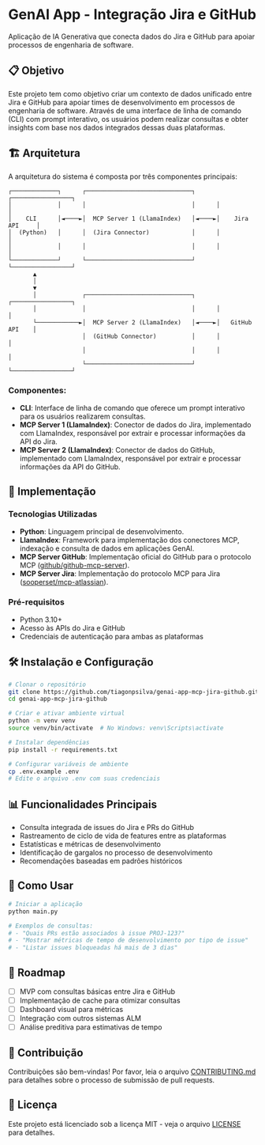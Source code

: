 # GenAI App - Integração Jira e GitHub

Aplicação de IA Generativa que conecta dados do Jira e GitHub para apoiar processos de engenharia de software.

## 📋 Objetivo

Este projeto tem como objetivo criar um contexto de dados unificado entre Jira e GitHub para apoiar times de desenvolvimento em processos de engenharia de software. Através de uma interface de linha de comando (CLI) com prompt interativo, os usuários podem realizar consultas e obter insights com base nos dados integrados dessas duas plataformas.

## 🏗️ Arquitetura

A arquitetura do sistema é composta por três componentes principais:

```
┌─────────────┐      ┌──────────────────────────────┐      ┌─────────────────┐
│             │      │                              │      │                 │
│    CLI      │◄────►│  MCP Server 1 (LlamaIndex)   │◄────►│    Jira API     │
│  (Python)   │      │  (Jira Connector)            │      │                 │
│             │      │                              │      │                 │
└─────────────┘      └──────────────────────────────┘      └─────────────────┘
       ▲                                                
       │                                                
       ▼                                                
       │             ┌──────────────────────────────┐      ┌─────────────────┐
       │             │                              │      │                 │
       └────────────►│  MCP Server 2 (LlamaIndex)   │◄────►│   GitHub API    │
                     │  (GitHub Connector)          │      │                 │
                     │                              │      │                 │
                     └──────────────────────────────┘      └─────────────────┘
```

### Componentes:

* **CLI**: Interface de linha de comando que oferece um prompt interativo para os usuários realizarem consultas.
* **MCP Server 1 (LlamaIndex)**: Conector de dados do Jira, implementado com LlamaIndex, responsável por extrair e processar informações da API do Jira.
* **MCP Server 2 (LlamaIndex)**: Conector de dados do GitHub, implementado com LlamaIndex, responsável por extrair e processar informações da API do GitHub.

## 🚀 Implementação

### Tecnologias Utilizadas

* **Python**: Linguagem principal de desenvolvimento.
* **LlamaIndex**: Framework para implementação dos conectores MCP, indexação e consulta de dados em aplicações GenAI.
* **MCP Server GitHub**: Implementação oficial do GitHub para o protocolo MCP ([github/github-mcp-server](https://github.com/github/github-mcp-server)).
* **MCP Server Jira**: Implementação do protocolo MCP para Jira ([sooperset/mcp-atlassian](https://github.com/sooperset/mcp-atlassian)).

### Pré-requisitos

* Python 3.10+
* Acesso às APIs do Jira e GitHub
* Credenciais de autenticação para ambas as plataformas

## 🛠️ Instalação e Configuração

```bash
# Clonar o repositório
git clone https://github.com/tiagonpsilva/genai-app-mcp-jira-github.git
cd genai-app-mcp-jira-github

# Criar e ativar ambiente virtual
python -m venv venv
source venv/bin/activate  # No Windows: venv\Scripts\activate

# Instalar dependências
pip install -r requirements.txt

# Configurar variáveis de ambiente
cp .env.example .env
# Edite o arquivo .env com suas credenciais
```

## 📊 Funcionalidades Principais

- Consulta integrada de issues do Jira e PRs do GitHub
- Rastreamento de ciclo de vida de features entre as plataformas
- Estatísticas e métricas de desenvolvimento
- Identificação de gargalos no processo de desenvolvimento
- Recomendações baseadas em padrões históricos

## 🧩 Como Usar

```bash
# Iniciar a aplicação
python main.py

# Exemplos de consultas:
# - "Quais PRs estão associados à issue PROJ-123?"
# - "Mostrar métricas de tempo de desenvolvimento por tipo de issue"
# - "Listar issues bloqueadas há mais de 3 dias"
```

## 📝 Roadmap

- [ ] MVP com consultas básicas entre Jira e GitHub
- [ ] Implementação de cache para otimizar consultas
- [ ] Dashboard visual para métricas
- [ ] Integração com outros sistemas ALM
- [ ] Análise preditiva para estimativas de tempo

## 🤝 Contribuição

Contribuições são bem-vindas! Por favor, leia o arquivo [CONTRIBUTING.md](CONTRIBUTING.md) para detalhes sobre o processo de submissão de pull requests.

## 📜 Licença

Este projeto está licenciado sob a licença MIT - veja o arquivo [LICENSE](LICENSE) para detalhes.